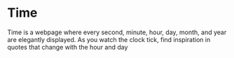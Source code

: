 # Time
 Time is a webpage where every second, minute, hour, day, month, and year are elegantly displayed. As you watch the clock tick, find inspiration in quotes that change with the hour and day
